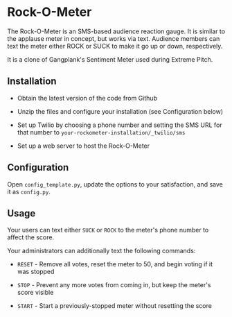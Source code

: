 # Rock-O-Meter
The Rock-O-Meter is an SMS-based audience reaction gauge. It is similar to the applause meter in concept, but works via text. Audience members can text the meter either ROCK or SUCK to make it go up or down, respectively.

It is a clone of Gangplank's Sentiment Meter used during Extreme Pitch.

## Installation

 * Obtain the latest version of the code from Github

 * Unzip the files and configure your installation (see Configuration below)

 * Set up Twilio by choosing a phone number and setting the SMS URL for that number to `your-rockometer-installation/_twilio/sms`

 * Set up a web server to host the Rock-O-Meter


## Configuration

Open `config_template.py`, update the options to your satisfaction, and save it as `config.py`.


## Usage

Your users can text either `SUCK` or `ROCK` to the meter's phone number to affect the score.

Your administrators can additionally text the following commands:

 * `RESET` - Remove all votes, reset the meter to 50, and begin voting if it was stopped

 * `STOP` - Prevent any more votes from coming in, but keep the meter's score visible

 * `START` - Start a previously-stopped meter without resetting the score
